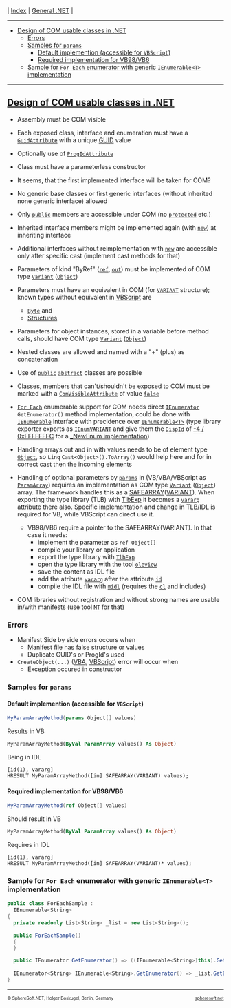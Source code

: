 | [Index](../index.md) | [General .NET](../General.NET.md) |

<hr style="height: 1px" />

<!-- TOC (needs manual creation and ID linkage in headers!) -->
- [Design of COM usable classes in .NET](#design-of-com-usable-classes-in-net)
  - [Errors](#errors)
  - [Samples for `params`](#samples-for-params)
    - [Default implemention (accessible for `VBScript`)](#default-implemention-accessible-for-vbscript)
    - [Required implementation for VB98/VB6](#required-implementation-for-vb98vb6)
  - [Sample for `For Each` enumerator with generic `IEnumerable<T>` implementation](#sample-for-for-each-enumerator-with-generic-ienumerablet-implementation)

<hr style="height: 1px" />

## [Design of COM usable classes in .NET](#)

- Assembly must be COM visible
- Each exposed class, interface and enumeration must have a [`GuidAttribute`](https://learn.microsoft.com/en-us/dotnet/api/system.runtime.interopservices.guidattribute)
  with a unique [GUID](https://learn.microsoft.com/en-us/dotnet/api/system.guid) value
- Optionally use of [`ProgIdAttribute`](https://learn.microsoft.com/en-us/dotnet/api/system.runtime.interopservices.progidattribute)
- Class must have a parameterless constructor
- It seems, that the first implemented interface will be taken for COM?
- No generic base classes or first generic interfaces (without inherited none generic interface) allowed
- Only [`public`](https://learn.microsoft.com/en-us/dotnet/csharp/language-reference/keywords/public)
  members are accessible under COM (no [`protected`](https://learn.microsoft.com/en-us/dotnet/csharp/language-reference/keywords/protected) etc.)
- Inherited interface members might be implemented again (with [`new`](https://learn.microsoft.com/en-us/dotnet/csharp/language-reference/keywords/new-modifier))
  at inheriting interface
- Additional interfaces without reimplementation with [`new`](https://learn.microsoft.com/en-us/dotnet/csharp/language-reference/keywords/new-modifier)
  are accessible only after specific cast (implement cast methods for that)
- Parameters of kind "ByRef" ([`ref`](https://learn.microsoft.com/en-us/dotnet/csharp/language-reference/keywords/ref),
  [`out`](https://learn.microsoft.com/en-us/dotnet/csharp/language-reference/keywords/out))
  must be implemented of COM type [`Variant`](https://learn.microsoft.com/en-us/office/vba/language/reference/user-interface-help/variant-data-type)
  ([`Object`](https://learn.microsoft.com/en-us/dotnet/api/system.object))
- Parameters must have an equivalent in COM (for [`VARIANT`](https://learn.microsoft.com/en-us/windows/win32/api/oaidl/ns-oaidl-variant) structure);
  known types without equivalent in [VBScript](https://learn.microsoft.com/en-us/windows/win32/lwef/using-vbscript) are
  - [`Byte`](https://learn.microsoft.com/en-us/dotnet/api/system.byte) and
  - [Structures](https://learn.microsoft.com/en-us/dotnet/csharp/language-reference/builtin-types/struct)
- Parameters for object instances, stored in a variable before method calls, should have COM type
  [`Variant`](https://learn.microsoft.com/en-us/office/vba/language/reference/user-interface-help/variant-data-type)
  ([`Object`](https://learn.microsoft.com/en-us/dotnet/api/system.object))
- Nested classes are allowed and named with a "+" (plus) as concatenation
- Use of [`public`](https://learn.microsoft.com/en-us/dotnet/csharp/language-reference/keywords/public)
  [`abstract`](https://learn.microsoft.com/en-us/dotnet/csharp/language-reference/keywords/abstract)
  classes are possible
- Classes, members that can't/shouldn't be exposed to COM must be marked with a
  [`ComVisibleAttribute`](https://learn.microsoft.com/en-us/dotnet/api/system.runtime.interopservices.comvisibleattribute)
  of value [`false`](https://learn.microsoft.com/en-us/dotnet/api/system.boolean)
- [`For Each`](https://learn.microsoft.com/en-us/office/vba/language/reference/user-interface-help/for-eachnext-statement)
  enumerable support for COM needs direct [`IEnumerator`](https://learn.microsoft.com/en-us/dotnet/api/system.collections.ienumerator)
  `GetEnumerator()` method implementation, could be done with [`IEnumerable`](https://learn.microsoft.com/en-us/dotnet/api/system.collections.ienumerable)
  interface with precidence over [`IEnumerable<T>`](https://learn.microsoft.com/en-us/dotnet/api/system.collections.generic.ienumerable-1)
  (type library exporter exports as [`IEnumVARIANT`](https://learn.microsoft.com/en-us/windows/win32/api/oaidl/nn-oaidl-ienumvariant)
  and give them the [`DispId`](https://learn.microsoft.com/en-us/dotnet/api/system.runtime.interopservices.dispidattribute)
  of [-4 / 0xFFFFFFFC](https://learn.microsoft.com/en-us/previous-versions/windows/desktop/automat/dispid-constants)
  for a [_NewEnum implementation](https://learn.microsoft.com/en-us/office/vba/language/concepts/getting-started/using-for-eachnext-statements))
- Handling arrays out and in with values needs to be of element type [`Object`](https://learn.microsoft.com/en-us/dotnet/api/system.object),
  so `Linq` `Cast<Object>().ToArray()` would help here and for in correct cast then the incoming elements
- Handling of optional parameters by [`params`](https://learn.microsoft.com/en-us/dotnet/csharp/language-reference/keywords/params)
  in (VB/VBA/VBScript as [`ParamArray`]()) requires an implementation as COM type [`Variant`](https://learn.microsoft.com/en-us/office/vba/language/reference/user-interface-help/variant-data-type)
  ([`Object`](https://learn.microsoft.com/en-us/dotnet/api/system.object)) array.
  The framework handles this as a [SAFEARRAY](https://learn.microsoft.com/en-us/windows/win32/api/oaidl/ns-oaidl-safearray)([VARIANT](https://learn.microsoft.com/en-us/windows/win32/api/oaidl/ns-oaidl-variant)).
  When exporting the type library (TLB) with [TlbExp](https://learn.microsoft.com/en-us/dotnet/framework/tools/tlbexp-exe-type-library-exporter)
  it becomes a [`vararg`](https://learn.microsoft.com/en-us/windows/win32/midl/vararg) attribute there also.
  Specific implementation and change in TLB/IDL is required for VB, while VBScript can direct use it.

  - VB98/VB6 require a pointer to the SAFEARRAY(VARIANT). In that case it needs:
    - implement the parameter as `ref Object[]`
    - compile your library or application
    - export the type library with [`TlbExp`](https://learn.microsoft.com/en-us/dotnet/framework/tools/tlbexp-exe-type-library-exporter)
    - open the type library with the tool [`oleview`](https://learn.microsoft.com/en-us/windows/win32/com/ole-com-object-viewer)
    - save the content as IDL file
    - add the atribute [`vararg`](https://learn.microsoft.com/en-us/windows/win32/midl/vararg) after the attribute [`id`](https://learn.microsoft.com/en-us/windows/win32/midl/id)
    - compile the IDL file with [`midl`](https://learn.microsoft.com/en-us/windows/win32/com/midl-compiler)
      (requires the [`cl`](https://learn.microsoft.com/en-us/cpp/build/reference/compiler-options) and includes)
  

- COM libraries without registration and without strong names are usable in/with manifests
  (use tool [`MT`](https://learn.microsoft.com/en-us/windows/win32/sbscs/mt-exe) for that)



### Errors

- Manifest Side by side errors occurs when
  - Manifest file has false structure or values
  - Duplicate GUID's or ProgId's used
- `CreateObject(...)` ([VBA](https://learn.microsoft.com/en-us/office/vba/language/reference/user-interface-help/createobject-function),
  [VBScript](https://learn.microsoft.com/en-us/previous-versions//xzysf6hc(v=vs.85))) error will occur when
  - Exception occured in constructor



### Samples for `params`

#### Default implemention (accessible for `VBScript`)

```cs
MyParamArrayMethod(params Object[] values)
```

Results in VB

```vb
MyParamArrayMethod(ByVal ParamArray values() As Object)
```

Being in IDL

```ìdl
[id(1), vararg]
HRESULT MyParamArrayMethod([in] SAFEARRAY(VARIANT) values);
```

#### Required implementation for VB98/VB6

```cs
MyParamArrayMethod(ref Object[] values)
```

Should result in VB

```vb
MyParamArrayMethod(ByVal ParamArray values() As Object)
```

Requires in IDL

```ìdl
[id(1), vararg]
HRESULT MyParamArrayMethod([in] SAFEARRAY(VARIANT)* values);
```


### Sample for `For Each` enumerator with generic `IEnumerable<T>` implementation

```cs
public class ForEachSample :
  IEnumerable<String>
{
  private readonly List<String> _list = new List<String>();

  public ForEachSample()
  {
  }

  public IEnumerator GetEnumerator() => ((IEnumerable<String>)this).GetEnumerator();
  
  IEnumerator<String> IEnumerable<String>.GetEnumerator() => _list.GetEnumerator();
}
```



<!-- FOOTER -->
<hr style="height: 1px" />
<span style="font-size: 0.7em">© SphereSoft.NET, Holger Boskugel, Berlin, Germany</span>
<a href="http://spheresoft.net" style="font-size: 0.7em; float: right">spheresoft.net</a>
